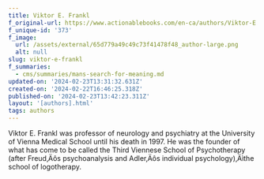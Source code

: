 ```yaml
---
title: Viktor E. Frankl
f_original-url: https://www.actionablebooks.com/en-ca/authors/Viktor-E.-Frankl/
f_unique-id: '373'
f_image:
  url: /assets/external/65d779a49c49c73f41478f48_author-large.png
  alt: null
slug: viktor-e-frankl
f_summaries:
  - cms/summaries/mans-search-for-meaning.md
updated-on: '2024-02-23T13:31:32.631Z'
created-on: '2024-02-22T16:46:25.318Z'
published-on: '2024-02-23T13:42:23.311Z'
layout: '[authors].html'
tags: authors
---
```


Viktor E. Frankl was professor of neurology and psychiatry at the University of Vienna Medical School until his death in 1997. He was the founder of what has come to be called the Third Viennese School of Psychotherapy (after Freud‚Äôs psychoanalysis and Adler‚Äôs individual psychology)‚Äìthe school of logotherapy.
